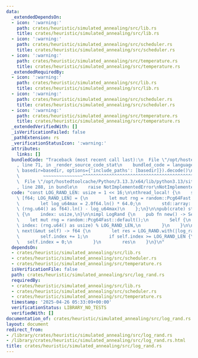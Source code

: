 ```yaml
---
data:
  _extendedDependsOn:
  - icon: ':warning:'
    path: crates/heuristic/simulated_annealing/src/lib.rs
    title: crates/heuristic/simulated_annealing/src/lib.rs
  - icon: ':warning:'
    path: crates/heuristic/simulated_annealing/src/scheduler.rs
    title: crates/heuristic/simulated_annealing/src/scheduler.rs
  - icon: ':warning:'
    path: crates/heuristic/simulated_annealing/src/temperature.rs
    title: crates/heuristic/simulated_annealing/src/temperature.rs
  _extendedRequiredBy:
  - icon: ':warning:'
    path: crates/heuristic/simulated_annealing/src/lib.rs
    title: crates/heuristic/simulated_annealing/src/lib.rs
  - icon: ':warning:'
    path: crates/heuristic/simulated_annealing/src/scheduler.rs
    title: crates/heuristic/simulated_annealing/src/scheduler.rs
  - icon: ':warning:'
    path: crates/heuristic/simulated_annealing/src/temperature.rs
    title: crates/heuristic/simulated_annealing/src/temperature.rs
  _extendedVerifiedWith: []
  _isVerificationFailed: false
  _pathExtension: rs
  _verificationStatusIcon: ':warning:'
  attributes:
    links: []
  bundledCode: "Traceback (most recent call last):\n  File \"/opt/hostedtoolcache/Python/3.13.3/x64/lib/python3.13/site-packages/onlinejudge_verify/documentation/build.py\"\
    , line 71, in _render_source_code_stat\n    bundled_code = language.bundle(stat.path,\
    \ basedir=basedir, options={'include_paths': [basedir]}).decode()\n          \
    \         ~~~~~~~~~~~~~~~^^^^^^^^^^^^^^^^^^^^^^^^^^^^^^^^^^^^^^^^^^^^^^^^^^^^^^^^^^^^^^^^^^\n\
    \  File \"/opt/hostedtoolcache/Python/3.13.3/x64/lib/python3.13/site-packages/onlinejudge_verify/languages/rust.py\"\
    , line 288, in bundle\n    raise NotImplementedError\nNotImplementedError\n"
  code: "const LOG_RAND_LEN: usize = 1 << 16;\n\nthread_local! {\n    static LOG_RAND:\
    \ [f64; LOG_RAND_LEN] = {\n        let mut rng = random::Pcg64Fast::default();\n\
    \        let log_u64max = 2.0f64.ln() * 64.0;\n        std::array::from_fn(|_|\
    \ (rng.u64() as f64).ln() - log_u64max)\n    };\n}\n\npub(crate) struct LogRand\
    \ {\n    index: usize,\n}\n\nimpl LogRand {\n    pub fn new() -> Self {\n    \
    \    let mut rng = random::Pcg64Fast::default();\n        Self {\n           \
    \ index: (rng.u64() as usize) % LOG_RAND_LEN,\n        }\n    }\n\n    pub fn\
    \ next(&mut self) -> f64 {\n        let res = LOG_RAND.with(|log_rand| log_rand[self.index]);\n\
    \        self.index += 1;\n        if self.index >= LOG_RAND_LEN {\n         \
    \   self.index = 0;\n        }\n        res\n    }\n}\n"
  dependsOn:
  - crates/heuristic/simulated_annealing/src/lib.rs
  - crates/heuristic/simulated_annealing/src/scheduler.rs
  - crates/heuristic/simulated_annealing/src/temperature.rs
  isVerificationFile: false
  path: crates/heuristic/simulated_annealing/src/log_rand.rs
  requiredBy:
  - crates/heuristic/simulated_annealing/src/lib.rs
  - crates/heuristic/simulated_annealing/src/scheduler.rs
  - crates/heuristic/simulated_annealing/src/temperature.rs
  timestamp: '2025-04-26 05:33:09+00:00'
  verificationStatus: LIBRARY_NO_TESTS
  verifiedWith: []
documentation_of: crates/heuristic/simulated_annealing/src/log_rand.rs
layout: document
redirect_from:
- /library/crates/heuristic/simulated_annealing/src/log_rand.rs
- /library/crates/heuristic/simulated_annealing/src/log_rand.rs.html
title: crates/heuristic/simulated_annealing/src/log_rand.rs
---
```

